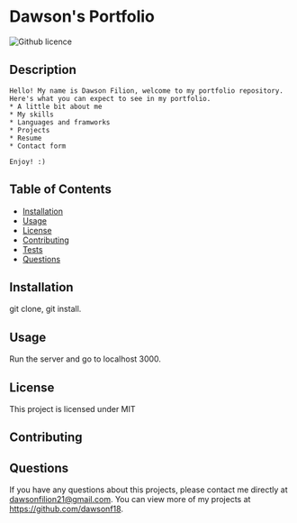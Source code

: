 # Dawson's Portfolio
  ![Github licence](http://img.shields.io/badge/license-MIT-blue.svg)
  
  ## Description 
    Hello! My name is Dawson Filion, welcome to my portfolio repository. Here's what you can expect to see in my portfolio.
    * A little bit about me
    * My skills
    * Languages and framworks
    * Projects
    * Resume
    * Contact form

    Enjoy! :)
  ## Table of Contents
  * [Installation](#installation)
  * [Usage](#usage)
  * [License](#license)
  * [Contributing](#contributing)
  * [Tests](#tests)
  * [Questions](#questions)
  
  ## Installation 
  git clone, git install.
  ## Usage 
  Run the server and go to localhost 3000.
  ## License 
  This project is licensed under MIT
  ## Contributing 
  
  ## Questions
  If you have any questions about this projects, please contact me directly at dawsonfilion21@gmail.com. You can view more of my projects at https://github.com/dawsonf18.
